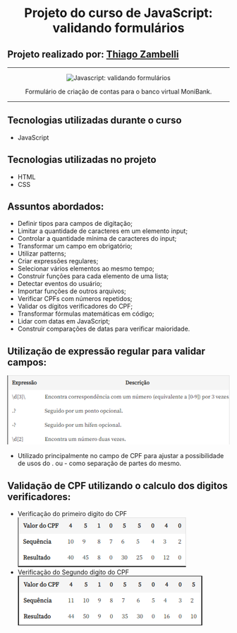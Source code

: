 <h1 align="center">Projeto do curso de JavaScript: validando formulários</h1>

## Projeto realizado por: [Thiago Zambelli][1]

<hr>


<p align="center"> <img src="https://imgur.com/mIBmcEL.png" alt="Javascript: validando formulários"> </p>
<p align="center">Formulário de criação de contas para o banco virtual MoniBank.</p>

<hr>

## Tecnologias utilizadas durante o curso
* JavaScript

## Tecnologias utilizadas no projeto
* HTML
* CSS

## Assuntos abordados:

* Definir tipos para campos de digitação;
* Limitar a quantidade de caracteres em um elemento input;
* Controlar a quantidade mínima de caracteres do input;
* Transformar um campo em obrigatório;
* Utilizar patterns;
* Criar expressões regulares;
* Selecionar vários elementos ao mesmo tempo;
* Construir funções para cada elemento de uma lista;
* Detectar eventos do usuário;
* Importar funções de outros arquivos;
* Verificar CPFs com números repetidos;
* Validar os dígitos verificadores do CPF;
* Transformar fórmulas matemáticas em código;
* Lidar com datas em JavaScript;
* Construir comparações de datas para verificar maioridade.

## Utilização de expressão regular para validar campos: 
![Alt text](img-Readme/1.png)
* Utilizado principalmente no campo de CPF para ajustar a possibilidade de usos do . ou - como separação de partes do mesmo.

## Validação de CPF utilizando o calculo dos digitos verificadores:
* Verificação do primeiro digito do CPF
![Alt text](img-Readme/2.png)
* Verificação do Segundo digito do CPF
![Alt text](img-Readme/3.png)

[1]: https://www.linkedin.com/in/thiagozambelli "Linkedin"